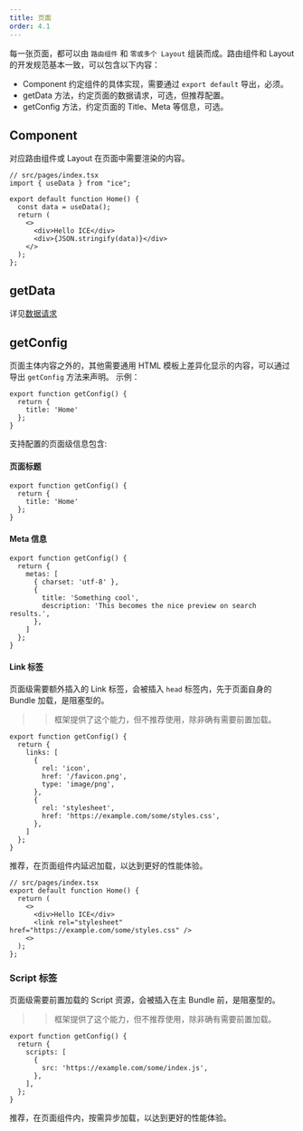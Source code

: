 ```yaml
---
title: 页面
order: 4.1
---
```


每一张页面，都可以由 `路由组件` 和 `零或多个 Layout` 组装而成。路由组件和 Layout 的开发规范基本一致，可以包含以下内容：

- Component 约定组件的具体实现，需要通过 `export default` 导出，必须。
- getData 方法，约定页面的数据请求，可选，但推荐配置。
- getConfig 方法，约定页面的 Title、Meta 等信息，可选。

## Component

对应路由组件或 Layout 在页面中需要渲染的内容。

```tsx
// src/pages/index.tsx
import { useData } from "ice";

export default function Home() {
  const data = useData();
  return (
    <>
      <div>Hello ICE</div>
      <div>{JSON.stringify(data)}</div>
    </>
  );
};
```

## getData

详见[数据请求](./request.md)

## getConfig

页面主体内容之外的，其他需要通用 HTML 模板上差异化显示的内容，可以通过导出 `getConfig` 方法来声明。 示例：

```tsx
export function getConfig() {
  return {
    title: 'Home'
  };
}
```

支持配置的页面级信息包含:

#### 页面标题

```tsx
export function getConfig() {
  return {
    title: 'Home'
  };
}
```

#### Meta 信息

```tsx
export function getConfig() {
  return {
    metas: [
      { charset: 'utf-8' },
      {
        title: 'Something cool',
        description: 'This becomes the nice preview on search results.',
      },
    ]
  };
}
```

#### Link 标签

页面级需要额外插入的 Link 标签，会被插入 `head` 标签内，先于页面自身的 Bundle 加载，是阻塞型的。

>> 框架提供了这个能力，但不推荐使用，除非确有需要前置加载。

```tsx
export function getConfig() {
  return {
    links: [
      {
        rel: 'icon',
        href: '/favicon.png',
        type: 'image/png',
      },
      {
        rel: 'stylesheet',
        href: 'https://example.com/some/styles.css',
      },
    ]
  };
}
```

推荐，在页面组件内延迟加载，以达到更好的性能体验。

```tsx
// src/pages/index.tsx
export default function Home() {
  return (
    <>
      <div>Hello ICE</div>
      <link rel="stylesheet" href="https://example.com/some/styles.css" />
    <>
  );
};
```

### Script 标签

页面级需要前置加载的 Script 资源，会被插入在主 Bundle 前，是阻塞型的。

>> 框架提供了这个能力，但不推荐使用，除非确有需要前置加载。

```tsx
export function getConfig() {
  return {
    scripts: [
      {
        src: 'https://example.com/some/index.js',
      },
    ],
  };
}
```

推荐，在页面组件内，按需异步加载，以达到更好的性能体验。
